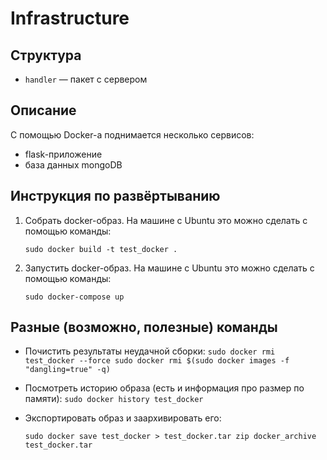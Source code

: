 # Infrastructure 

## Структура

* `handler` — пакет с сервером 

## Описание

С помощью Docker-а поднимается несколько сервисов:

* flask-приложение
* база данных mongoDB


## Инструкция по развёртыванию

1. Собрать docker-образ.
На машине с Ubuntu это можно сделать с помощью команды:

    `
    sudo docker build -t test_docker .
    `

2. Запустить docker-образ.
На машине с Ubuntu это можно сделать с помощью команды:

    `
    sudo docker-compose up
    `

## Разные (возможно, полезные) команды
  * Почистить результаты неудачной сборки:
    `
    sudo docker rmi test_docker --force
    sudo docker rmi $(sudo docker images -f "dangling=true" -q)
    `

  * Посмотреть историю образа (есть и информация про размер по памяти):
    `
    sudo docker history test_docker
    `

  * Экспортировать образ и заархивировать его:

    `
    sudo docker save test_docker > test_docker.tar
    zip docker_archive  test_docker.tar
    `